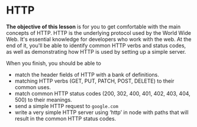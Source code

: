 # HTTP

**The objective of this lesson** is for you to get comfortable with the main
concepts of HTTP. HTTP is the underlying protocol used by the World Wide Web.
It's essential knowledge for developers who work with the web. At the end of it,
you'll be able to identify common HTTP verbs and status codes, as well as
demonstrating how HTTP is used by setting up a simple server.

When you finish, you should be able to

* match the header fields of HTTP with a bank of definitions.
* matching HTTP verbs (GET, PUT, PATCH, POST, DELETE) to their common uses.
* match common HTTP status codes (200, 302, 400, 401, 402, 403, 404, 500) to
  their meanings.
* send a simple HTTP request to `google.com`
* write a very simple HTTP server using ‘http’ in node with paths that will
  result in the common HTTP status codes.
